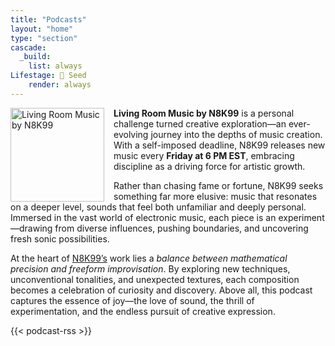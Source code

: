 ```yaml
---
title: "Podcasts"
layout: "home"
type: "section"
cascade:
  _build:
    list: always
Lifestage: 🌱 Seed
    render: always
---
```

<img src="https://artwork.captivate.fm/6b7a7527-b6e6-4512-b660-fcc0b7e877a7/-opX7tpLAXRuMDvjmGlF_C_Y.jpg" alt="Living Room Music by N8K99" width="150" style="float: left; margin-right: 15px;" />

**Living Room Music by N8K99** is a personal challenge turned creative exploration—an ever-evolving journey into the depths of music creation. With a self-imposed deadline, N8K99 releases new music every **Friday at 6 PM EST**, embracing discipline as a driving force for artistic growth.

Rather than chasing fame or fortune, N8K99 seeks something far more elusive: music that resonates on a deeper level, sounds that feel both unfamiliar and deeply personal. Immersed in the vast world of electronic music, each piece is an experiment—drawing from diverse influences, pushing boundaries, and uncovering fresh sonic possibilities.

At the heart of [N8K99’s](https://n8k99.com) work lies a _balance between mathematical precision and freeform improvisation_. By exploring new techniques, unconventional tonalities, and unexpected textures, each composition becomes a celebration of curiosity and discovery. Above all, this podcast captures the essence of joy—the love of sound, the thrill of experimentation, and the endless pursuit of creative expression.


{{< podcast-rss >}}
